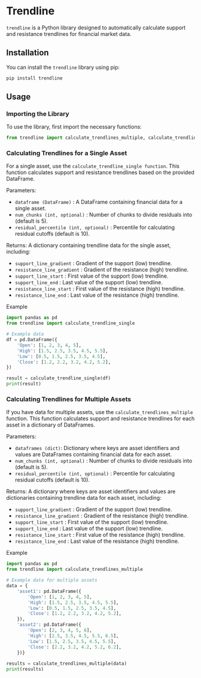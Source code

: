 # Trendline

`trendline` is a Python library designed to automatically calculate support and resistance trendlines for financial market data.

## Installation

You can install the `trendline` library using pip:

```bash
pip install trendline
```

## Usage

### Importing the Library

To use the library, first import the necessary functions:

```python
from trendline import calculate_trendlines_multiple, calculate_trendline_single
```


### Calculating Trendlines for a Single Asset
For a single asset, use the `calculate_trendline_single function`. This function calculates support and resistance trendlines based on the provided DataFrame.

Parameters:
- `dataframe (DataFrame)` : A DataFrame containing financial data for a single asset.
- `num_chunks (int, optional)` : Number of chunks to divide residuals into (default is 5).
- `residual_percentile (int, optional)` : Percentile for calculating residual cutoffs (default is 10).

Returns:
A dictionary containing trendline data for the single asset, including:
- `support_line_gradient` : Gradient of the support (low) trendline.
- `resistance_line_gradient` : Gradient of the resistance (high) trendline.
- `support_line_start` : First value of the support (low) trendline.
- `support_line_end` : Last value of the support (low) trendline.
- `resistance_line_start` : First value of the resistance (high) trendline.
- `resistance_line_end` : Last value of the resistance (high) trendline.

Example
```python
import pandas as pd
from trendline import calculate_trendline_single

# Example data
df = pd.DataFrame({
    'Open': [1, 2, 3, 4, 5],
    'High': [1.5, 2.5, 3.5, 4.5, 5.5],
    'Low': [0.5, 1.5, 2.5, 3.5, 4.5],
    'Close': [1.2, 2.2, 3.2, 4.2, 5.2],
})

result = calculate_trendline_single(df)
print(result)
```


### Calculating Trendlines for Multiple Assets
If you have data for multiple assets, use the `calculate_trendlines_multiple` function. This function calculates support and resistance trendlines for each asset in a dictionary of DataFrames.

Parameters:
- `dataframes (dict)`: Dictionary where keys are asset identifiers and values are DataFrames containing financial data for each asset.
- `num_chunks (int, optional)` : Number of chunks to divide residuals into (default is 5).
- `residual_percentile (int, optional)` : Percentile for calculating residual cutoffs (default is 10).

Returns:
A dictionary where keys are asset identifiers and values are dictionaries containing trendline data for each asset, including:
- `support_line_gradient` : Gradient of the support (low) trendline.
- `resistance_line_gradient` : Gradient of the resistance (high) trendline.
- `support_line_start` : First value of the support (low) trendline.
- `support_line_end` : Last value of the support (low) trendline.
- `resistance_line_start` : First value of the resistance (high) trendline.
- `resistance_line_end` : Last value of the resistance (high) trendline.

Example
```python
import pandas as pd
from trendline import calculate_trendlines_multiple

# Example data for multiple assets
data = {
    'asset1': pd.DataFrame({
        'Open': [1, 2, 3, 4, 5],
        'High': [1.5, 2.5, 3.5, 4.5, 5.5],
        'Low': [0.5, 1.5, 2.5, 3.5, 4.5],
        'Close': [1.2, 2.2, 3.2, 4.2, 5.2],
    }),
    'asset2': pd.DataFrame({
        'Open': [2, 3, 4, 5, 6],
        'High': [2.5, 3.5, 4.5, 5.5, 6.5],
        'Low': [1.5, 2.5, 3.5, 4.5, 5.5],
        'Close': [2.2, 3.2, 4.2, 5.2, 6.2],
    })}
        
results = calculate_trendlines_multiple(data)
print(results)
```





